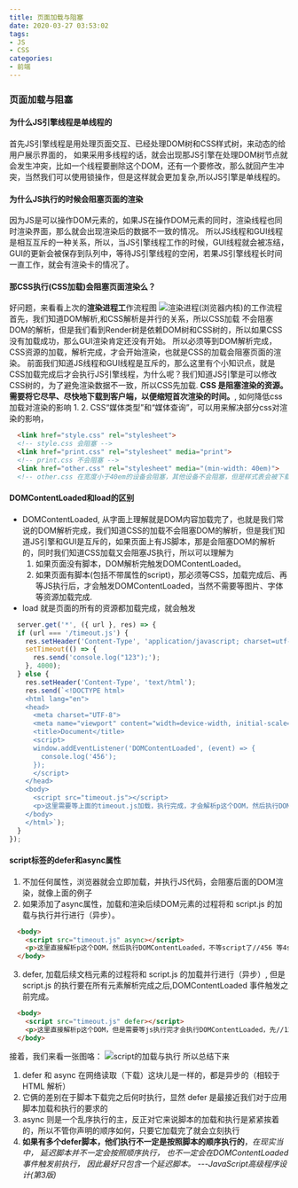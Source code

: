 ```yaml
---
title: 页面加载与阻塞
date: 2020-03-27 03:53:02
tags:
- JS
- CSS
categories:
- 前端
---
```


### 页面加载与阻塞

#### 为什么JS引擎线程是单线程的

首先JS引擎线程是用处理页面交互、已经处理DOM树和CSS样式树，来动态的给用户展示界面的，
如果采用多线程的话，就会出现那JS引擎在处理DOM树节点就会发生冲突，比如一个线程要删除这个DOM，还有一个要修改，那么就回产生冲突，当然我们可以使用锁操作，但是这样就会更加复杂,所以JS引擎是单线程的。

<!-- more -->
#### 为什么JS执行的时候会阻塞页面的渲染

因为JS是可以操作DOM元素的，如果JS在操作DOM元素的同时，渲染线程也同时渲染界面，那么就会出现渲染后的数据不一致的情况。
所以JS线程和GUI线程是相互互斥的一种关系，所以，当JS引擎线程工作的时候，GUI线程就会被冻结，GUI的更新会被保存到队列中，等待JS引擎线程的空闲，若果JS引擎线程长时间一直工作，就会有渲染卡的情况了。

#### 那CSS执行(CSS加载)会阻塞页面渲染么？

好问题，来看看上次的**渲染进程工**作流程图
![渲染进程(浏览器内核)的工作流程](/uploads/20200330/3.png)
首先，我们知道DOM解析,和CSS解析是并行的关系，所以CSS加载 不会阻塞DOM的解析，但是我们看到Render树是依赖DOM树和CSS树的，所以如果CSS没有加载成功，那么GUI渲染肯定还没有开始。
所以必须等到DOM解析完成，CSS资源的加载，解析完成，才会开始渲染，也就是CSS的加载会阻塞页面的渲染。
前面我们知道JS线程和GUI线程是互斥的，那么这里有个小知识点，就是CSS加载完成后才会执行JS引擎线程，为什么呢？我们知道JS引擎是可以修改CSS树的，为了避免渲染数据不一致，所以CSS先加载.
**CSS 是阻塞渲染的资源。需要将它尽早、尽快地下载到客户端，以便缩短首次渲染的时间。**, 如何降低css加载对渲染的影响
1. 
2. CSS“媒体类型”和“媒体查询”，可以用来解决部分css对渲染的影响，
```html
  <link href="style.css" rel="stylesheet"> 
  <!-- style.css 会阻塞 -->
  <link href="print.css" rel="stylesheet" media="print">
  <!-- print.css 不会阻塞 -->
  <link href="other.css" rel="stylesheet" media="(min-width: 40em)">
  <!-- other.css 在宽度小于40em的设备会阻塞，其他设备不会阻塞，但是样式表会被下载 -->
```


#### DOMContentLoaded和load的区别

- DOMContentLoaded, 从字面上理解就是DOM内容加载完了，也就是我们常说的DOM解析完成，我们知道CSS的加载不会阻塞DOM的解析，但是我们知道JS引擎和GUI是互斥的，如果页面上有JS脚本，那是会阻塞DOM的解析的，同时我们知道CSS加载又会阻塞JS执行，所以可以理解为
  1. 如果页面没有脚本，DOM解析完触发DOMContentLoaded。
  2. 如果页面有脚本(包括不带属性的script)，那必须等CSS，加载完成后、再等JS执行后，才会触发DOMContentLoaded，当然不需要等图片、字体等资源加载完成.
- load 就是页面的所有的资源都加载完成，就会触发
```js
  server.get('*', ({ url }, res) => {
  if (url === '/timeout.js') {
    res.setHeader('Content-Type', 'application/javascript; charset=utf-8');
    setTimeout(() => {
      res.send('console.log("123");');
    }, 4000);
  } else {
    res.setHeader('Content-Type', 'text/html');
    res.send(`<!DOCTYPE html>
    <html lang="en">
    <head>
      <meta charset="UTF-8">
      <meta name="viewport" content="width=device-width, initial-scale=1.0">
      <title>Document</title>
      <script>
      window.addEventListener('DOMContentLoaded', (event) => {
        console.log('456');
      });
      </script>
    </head>
    <body>
      <script src="timeout.js"></script>
      <p>这里需要等上面的timeout.js加载，执行完成，才会解析p这个DOM，然后执行DOMContentLoaded,先//123，然后//456</p>
    </body>
    </html>`);
  }
});
```

#### script标签的defer和async属性
1. 不加任何属性，浏览器就会立即加载，并执行JS代码，会阻塞后面的DOM渲染，就像上面的例子
2. 如果添加了async属性，加载和渲染后续DOM元素的过程将和 script.js 的加载与执行并行进行（异步）。
  ```html
    <body>
      <script src="timeout.js" async></script>
      <p>这里直接解析p这个DOM，然后执行DOMContentLoaded，不等script了//456 等4s //123</p>
    </body>
  ```
3. defer, 加载后续文档元素的过程将和 script.js 的加载并行进行（异步）, 但是 script.js 的执行要在所有元素解析完成之后,DOMContentLoaded 事件触发之前完成。
  ```html
    <body>
      <script src="timeout.js" defer></script>
      <p>这里直接解析p这个DOM，但是需要等js执行完才会执行DOMContentLoaded，先//123，然后//456</p>
    </body>
  ```
接着，我们来看一张图咯：
![script的加载与执行](/uploads/20200327/1.jpeg)
所以总结下来
1. defer 和 async 在网络读取（下载）这块儿是一样的，都是异步的（相较于 HTML 解析）
2. 它俩的差别在于脚本下载完之后何时执行，显然 defer 是最接近我们对于应用脚本加载和执行的要求的
3. async 则是一个乱序执行的主，反正对它来说脚本的加载和执行是紧紧挨着的，所以不管你声明的顺序如何，只要它加载完了就会立刻执行
4. **如果有多个defer脚本，他们执行不一定是按照脚本的顺序执行的**，*在现实当中， 延迟脚本并不一定会按照顺序执行， 也不一定会在DOMContentLoaded事件触发前执行， 因此最好只包含一个延迟脚本。 ---JavaScript高级程序设计(第3版)*
